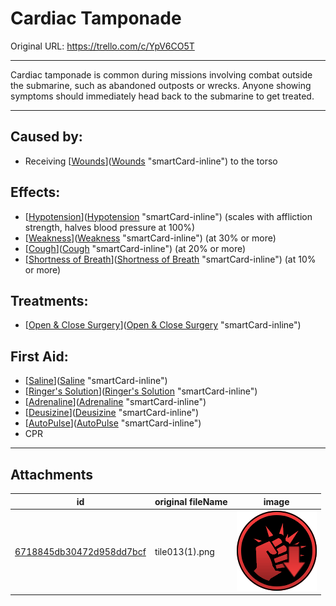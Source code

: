 # Cardiac Tamponade

Original URL: https://trello.com/c/YpV6CO5T

---

Cardiac tamponade is common during missions involving combat outside the submarine, such as abandoned outposts or wrecks. Anyone showing symptoms should immediately head back to the submarine to get treated.

---

## Caused by:

- Receiving [[Wounds](../Any%20bodypart/archived/Wounds.md)]([Wounds](../Any%20bodypart/archived/Wounds.md) "smartCard-inline") to the torso

## Effects:

- [[Hypotension](../Blood/Hypotension.md)]([Hypotension](../Blood/Hypotension.md) "smartCard-inline") (scales with affliction strength, halves blood pressure at 100%)
- [[Weakness](../Symptoms/Weakness.md)]([Weakness](../Symptoms/Weakness.md) "smartCard-inline") (at 30% or more)
- [[Cough](../Symptoms/Cough.md)]([Cough](../Symptoms/Cough.md) "smartCard-inline")  (at 20% or more)
- [[Shortness of Breath](../Symptoms/Shortness%20of%20Breath.md)]([Shortness of Breath](../Symptoms/Shortness%20of%20Breath.md) "smartCard-inline") (at 10% or more)

## Treatments:

- [[Open & Close Surgery](../Procedures/Open%20&%20Close%20Surgery.md)]([Open & Close Surgery](../Procedures/Open%20&%20Close%20Surgery.md) "smartCard-inline")

## First Aid:

- [[Saline](../Items/Saline.md)]([Saline](../Items/Saline.md) "smartCard-inline")
- [[Ringer's Solution](../Items/Ringer's%20Solution.md)]([Ringer's Solution](../Items/Ringer's%20Solution.md) "smartCard-inline")
- [[Adrenaline](../Items/Adrenaline.md)]([Adrenaline](../Items/Adrenaline.md) "smartCard-inline")
- [[Deusizine](../Items/Deusizine.md)]([Deusizine](../Items/Deusizine.md) "smartCard-inline")
- [[AutoPulse](../Items/AutoPulse.md)]([AutoPulse](../Items/AutoPulse.md) "smartCard-inline")
- CPR

---

## Attachments

id | original fileName | image
---|---|---
[6718845db30472d958dd7bcf](./Cardiac%20Tamponade%20-%20Attachments/6718845db30472d958dd7bcf.png) | tile013(1).png | ![tile013(1).png\|200](./Cardiac%20Tamponade%20-%20Attachments/6718845db30472d958dd7bcf.png)